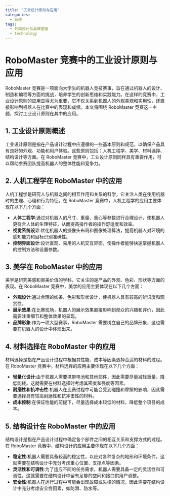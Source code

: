 ```yaml
---  
title: "工业设计原则与应用"  
categories:  
  - 综述
tags: 
  - 外观设计与品牌塑造 
  - technology  
---  
```


# RoboMaster 竞赛中的工业设计原则与应用

RoboMaster 竞赛是一项面向大学生的机器人竞技赛事，旨在通过机器人的设计、制造和编程等方面的挑战，培养学生的创新思维和实践能力。在这样的竞赛中，工业设计原则的应用显得尤为重要，它不仅关系到机器人的外观美观和实用性，还直接影响到机器人在比赛中的表现和成绩。本文将围绕 RoboMaster 竞赛这一主题，探讨工业设计原则在其中的应用。

## 1. 工业设计原则概述

工业设计原则是指在产品设计过程中应遵循的一些基本原则和规范，以确保产品具有良好的外观、功能和用户体验。这些原则包括：人机工程学、美学、材料选择、结构设计等方面。在 RoboMaster 竞赛中，工业设计原则同样具有重要作用，可以帮助参赛团队提高机器人的整体性能和竞争力。

## 2. 人机工程学在 RoboMaster 中的应用

人机工程学是研究人与机器之间的相互作用和关系的科学，它关注人类在使用机器时的生理、心理和行为特征。在 RoboMaster 竞赛中，人机工程学的应用主要体现在以下几个方面：

- **人体工程学**:通过对机器人的尺寸、重量、重心等参数进行合理设计，使机器人更符合人体的生理特征，从而提高操作者的操作舒适度和效率。
- **视觉系统设计**:优化机器人的摄像头布局和图像处理算法，提高机器人对环境的感知能力和目标识别准确性。
- **控制界面设计**:设计直观、易用的人机交互界面，使操作者能够快速掌握机器人的控制方法和设置参数。

## 3. 美学在 RoboMaster 中的应用

美学是研究美感和审美价值的学科，它关注的是产品的外观、色彩、形状等方面的表现。在 RoboMaster 竞赛中，美学的应用主要体现在以下几个方面：

- **外观设计**:通过合理的线条、色彩和形状设计，使机器人具有较高的辨识度和观赏性。
- **展示效果**:在比赛现场，机器人的展示效果直接影响到观众的兴趣和评价，因此需要注重细节和整体效果的呈现。
- **品牌形象**:作为一项大型赛事，RoboMaster 需要树立自己的品牌形象，这也需要在机器人的设计中体现出来。

## 4. 材料选择在 RoboMaster 中的应用

材料选择是指在产品设计过程中根据其性能、成本等因素选择合适的材料的过程。在 RoboMaster 竞赛中，材料选择的应用主要体现在以下几个方面：

- **轻量化设计**:由于机器人需要携带电池和其他部件，因此需要尽量减轻重量，降低能耗。这就需要在材料选择时考虑其密度和强度等因素。
- **耐磨性和抗冲击性**:机器人在比赛过程中可能会受到碰撞和摩擦的影响，因此需要选择具有较高耐磨性和抗冲击性的材料。
- **成本控制**:在保证性能的前提下，尽量选择成本较低的材料，降低整个项目的成本。

## 5. 结构设计在 RoboMaster 中的应用

结构设计是指在产品设计过程中确定各个部件之间的相互关系和支撑方式的过程。在 RoboMaster 竞赛中，结构设计的应用主要体现在以下几个方面：

- **稳定性**:机器人需要具备较高的稳定性，以应对各种复杂的地形和环境条件。这就需要在结构设计中充分考虑重心位置、支撑点等因素。
- **灵活性和可调性**:为了适应不同的任务需求，机器人需要具备一定的灵活性和可调性。这就需要在结构设计中留有足够的空间和接口供用户调整。
- **安全性**:机器人在运行过程中可能会出现故障或失控的情况，因此需要在结构设计中充分考虑安全性因素，如防滑、防水等。 
